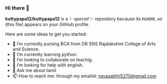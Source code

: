### Hi there 👋


**kuttypapa12/kuttypapa12** is a ✨ _special_ ✨ repository because its `README.md` (this file) appears on your GitHub profile.

Here are some ideas to get you started:

- 🔭 I’m currently pursing BCA from DR SNS Rajalakshmi College of Arts and Science.
- 🌱 I’m currently learning python.
- 👯 I’m looking to collaborate on teachig.
- 🤔 I’m looking for help with english.
- 💬 Ask me about tamil
- 📫 How to reach me: through my emailid: navasakthi5270@gmail.com
  
  

